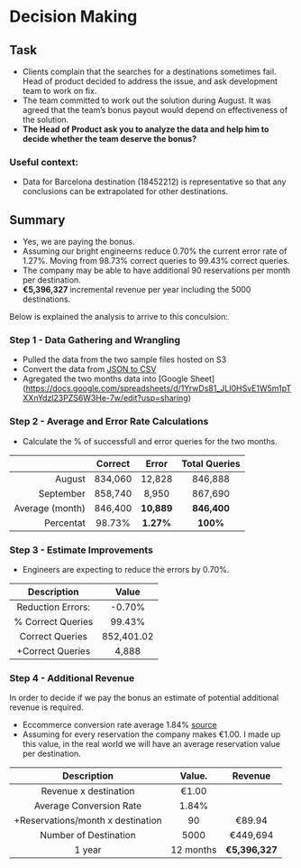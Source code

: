 # Decision Making
## Task* Clients complain that the searches for a destinations sometimes fail. Head of product decided to addressthe issue, and ask development team to work on fix.* The team committed to work out the solution during August. It was agreed that the team’s bonus payoutwould depend on effectiveness of the solution.* **The Head of Product ask you to analyze the data and help him to decide whether the team deserve the bonus?**### Useful context:* Data for Barcelona destination (18452212) is representative so that any conclusions can be extrapolatedfor other destinations.

## Summary
* Yes, we are paying the bonus.  
* Assuming our bright engineerns reduce 0.70% the current error rate of 1.27%. Moving from 98.73% correct queries to 99.43% correct queries. 
* The company may be able to have additional 90 reservations per month per destination.
* **€5,396,327** incremental revenue per year including the 5000 destinations.

Below is explained the analysis to arrive to this conculsion:

### Step 1 - Data Gathering and Wrangling
* Pulled the data from the two sample files hosted on S3
* Convert the data from [JSON to CSV](http://convertcsv.com/json-to-csv.htm)
* Agregated the two months data into [Google Sheet] (https://docs.google.com/spreadsheets/d/1YrwDs81_JLI0HSvE1W5m1pTXXnYdzl23PZS6W3He-7w/edit?usp=sharing)

### Step 2 - Average and Error Rate Calculations
* Calculate the % of successfull and error queries for the two months.

|           | Correct  | Error    | Total Queries|
|----------:|:--------:|:--------:|:------------:|
| August    |  834,060 | 12,828   | 846,888
| September | 858,740  | 	8,950	 | 867,690
| Average (month)  |  846,400 | **10,889** | **846,400**
| Percentat |  98.73% | **1.27%** | **100%**


### Step 3 - Estimate Improvements
* Engineers are expecting to reduce the errors by 0.70%.

|     Description         | Value     |
|:----------------------: |:---------:|
| Reduction Errors:    |  -0.70%   |
| % Correct Queries       |   99.43%  | 
|  Correct Queries        | 852,401.02 |
| +Correct Queries        | 4,888 |


### Step 4 - Additional Revenue 
In order to decide if we pay the bonus an estimate of potential additional revenue is required.  

* Eccommerce conversion rate average 1.84% [source](https://www.wordstream.com/blog/ws/2014/03/17/what-is-a-good-conversion-rate)
* Assuming for every reservation the company makes €1.00. I made up this value, in the real world we will have an average reservation value per destination.


|     Description         |   Value.   |  Revenue
|:----------------------: |:----------:|:----------:|
| Revenue x destination | €1.00 |
| Average Conversion Rate | 1.84% |
| +Reservations/month x destination| 90 | €89.94 
| Number of Destination | 5000 | €449,694
| 1 year                |  12 months| **€5,396,327**


